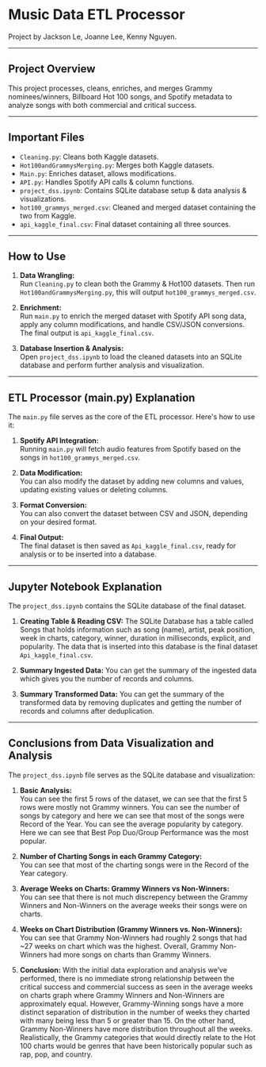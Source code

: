 # Music Data ETL Processor

Project by Jackson Le, Joanne Lee, Kenny Nguyen.

---

## Project Overview

This project processes, cleans, enriches, and merges Grammy nominees/winners, Billboard Hot 100 songs, and Spotify metadata to analyze songs with both commercial and critical success.

---

## Important Files

- `Cleaning.py`: Cleans both Kaggle datasets.
- `Hot100andGrammysMerging.py`: Merges both Kaggle datasets.
- `Main.py`: Enriches dataset, allows modifications.
- `API.py`: Handles Spotify API calls & column functions.
- `project_dss.ipynb`: Contains SQLite database setup & data analysis & visualizations.
- `hot100_grammys_merged.csv`: Cleaned and merged dataset containing the two from Kaggle.
- `api_kaggle_final.csv`: Final dataset containing all three sources.

---

## How to Use

1. **Data Wrangling:**  
   Run `Cleaning.py` to clean both the Grammy & Hot100 datasets. Then run `Hot100andGrammysMerging.py`, this will output `hot100_grammys_merged.csv`.

2. **Enrichment:**  
   Run `main.py` to enrich the merged dataset with Spotify API song data, apply any column modifications, and handle CSV/JSON conversions. The final output is `api_kaggle_final.csv`.

3. **Database Insertion & Analysis:**  
   Open `project_dss.ipynb` to load the cleaned datasets into an SQLite database and perform further analysis and visualization.

---

## ETL Processor (main.py) Explanation

The `main.py` file serves as the core of the ETL processor. Here's how to use it:

1. **Spotify API Integration:**  
   Running `main.py` will fetch audio features from Spotify based on the songs in `hot100_grammys_merged.csv`.

2. **Data Modification:**  
   You can also modify the dataset by adding new columns and values, updating existing values or deleting columns.

3. **Format Conversion:**  
   You can also convert the dataset between CSV and JSON, depending on your desired format.

4. **Final Output:**  
   The final dataset is then saved as `Api_kaggle_final.csv`, ready for analysis or to be inserted into a database.

--- 

## Jupyter Notebook Explanation
The `project_dss.ipynb` contains the SQLite database of the final dataset.

1. **Creating Table & Reading CSV:**
   The SQLite Database has a table called Songs that holds information such as song (name), artist, peak position, week in charts, category,    winner, duration in milliseconds, explicit, and popularity. The data that is inserted into this database is the final dataset `Api_kaggle_final.csv`.
   
2. **Summary Ingested Data:**
   You can get the summary of the ingested data which gives you the number of records and columns.
   
3. **Summary Transformed Data:**
   You can get the summary of the transformed data by removing duplicates and getting the number of records and columns after deduplication.
---

## Conclusions from Data Visualization and Analysis
The `project_dss.ipynb` file serves as the SQLite database and visualization:

1. **Basic Analysis:**  
   You can see the first 5 rows of the dataset, we can see that the first 5 rows were mostly not Grammy winners. You can see the number of songs by category and here we can see that most of the songs were Record of the Year. You can see the average popularity by category. Here we can see that Best Pop Duo/Group Performance was the most popular.

2. **Number of Charting Songs in each Grammy Category:**  
   You can see that most of the charting songs were in the Record of the Year category. 

3. **Average Weeks on Charts: Grammy Winners vs Non-Winners:**  
   You can see that there is not much discrepency between the Grammy Winners and Non-Winners on the average weeks their songs were on charts.

4. **Weeks on Chart Distribution (Grammy Winners vs. Non-Winners):**  
   You can see that Grammy Non-Winners had roughly 2 songs that had ~27 weeks on chart which was the highest. Overall, Grammy Non-Winners had more songs on charts than Grammy Winners.

5. **Conclusion:**
   With the initial data exploration and analysis we’ve performed, there is no immediate strong relationship between the critical success       and commercial success as seen in the average weeks on charts graph where Grammy Winners and Non-Winners are approximately equal.            However, Grammy-Winning songs have a more distinct separation of distribution in the number of weeks they charted with many being less       than 5 or greater than 15. On the other hand, Grammy Non-Winners have more distribution throughout all the weeks.
   Realistically, the Grammy categories that would directly relate to the Hot 100 charts would be genres that have been historically popular    such as rap, pop, and country. 
